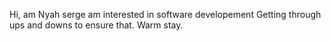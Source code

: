 Hi, am Nyah serge am interested in software developement
Getting through ups and downs to ensure that.
Warm stay.

